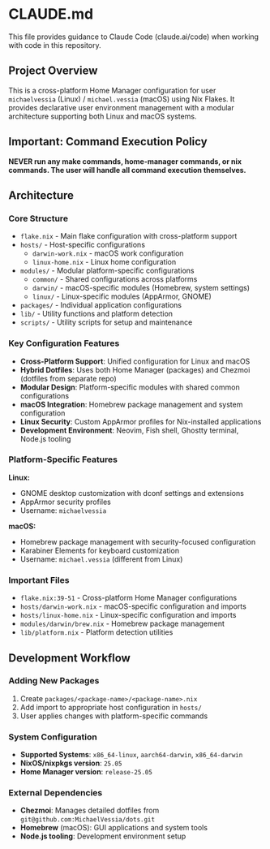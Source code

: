 # CLAUDE.md

This file provides guidance to Claude Code (claude.ai/code) when working with code in this repository.

## Project Overview

This is a cross-platform Home Manager configuration for user `michaelvessia` (Linux) / `michael.vessia` (macOS) using Nix Flakes. It provides declarative user environment management with a modular architecture supporting both Linux and macOS systems.

## Important: Command Execution Policy

**NEVER run any make commands, home-manager commands, or nix commands. The user will handle all command execution themselves.**

## Architecture

### Core Structure
- `flake.nix` - Main flake configuration with cross-platform support
- `hosts/` - Host-specific configurations
  - `darwin-work.nix` - macOS work configuration
  - `linux-home.nix` - Linux home configuration  
- `modules/` - Modular platform-specific configurations
  - `common/` - Shared configurations across platforms
  - `darwin/` - macOS-specific modules (Homebrew, system settings)
  - `linux/` - Linux-specific modules (AppArmor, GNOME)
- `packages/` - Individual application configurations
- `lib/` - Utility functions and platform detection
- `scripts/` - Utility scripts for setup and maintenance

### Key Configuration Features
- **Cross-Platform Support**: Unified configuration for Linux and macOS
- **Hybrid Dotfiles**: Uses both Home Manager (packages) and Chezmoi (dotfiles from separate repo)
- **Modular Design**: Platform-specific modules with shared common configurations
- **macOS Integration**: Homebrew package management and system configuration
- **Linux Security**: Custom AppArmor profiles for Nix-installed applications
- **Development Environment**: Neovim, Fish shell, Ghostty terminal, Node.js tooling

### Platform-Specific Features
**Linux:**
- GNOME desktop customization with dconf settings and extensions
- AppArmor security profiles
- Username: `michaelvessia`

**macOS:**
- Homebrew package management with security-focused configuration
- Karabiner Elements for keyboard customization
- Username: `michael.vessia` (different from Linux)

### Important Files
- `flake.nix:39-51` - Cross-platform Home Manager configurations
- `hosts/darwin-work.nix` - macOS-specific configuration and imports
- `hosts/linux-home.nix` - Linux-specific configuration and imports
- `modules/darwin/brew.nix` - Homebrew package management
- `lib/platform.nix` - Platform detection utilities

## Development Workflow

### Adding New Packages
1. Create `packages/<package-name>/<package-name>.nix`
2. Add import to appropriate host configuration in `hosts/`
3. User applies changes with platform-specific commands

### System Configuration
- **Supported Systems**: `x86_64-linux`, `aarch64-darwin`, `x86_64-darwin`
- **NixOS/nixpkgs version**: `25.05`
- **Home Manager version**: `release-25.05`

### External Dependencies
- **Chezmoi**: Manages detailed dotfiles from `git@github.com:MichaelVessia/dots.git`
- **Homebrew** (macOS): GUI applications and system tools
- **Node.js tooling**: Development environment setup